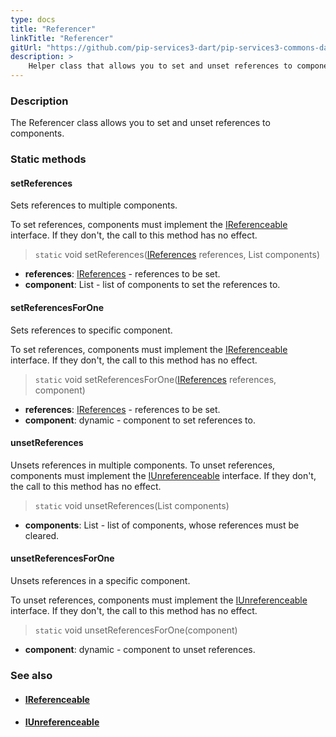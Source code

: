 ```yaml
---
type: docs
title: "Referencer"
linkTitle: "Referencer"
gitUrl: "https://github.com/pip-services3-dart/pip-services3-commons-dart"
description: >
    Helper class that allows you to set and unset references to components.
---
```


### Description

The Referencer class allows you to set and unset references to components.

### Static methods

#### setReferences
Sets references to multiple components.

To set references, components must implement the [IReferenceable](../ireferenceable) interface.
If they don't, the call to this method has no effect.

> `static` void setReferences([IReferences](../ireferences) references, List components)

- **references**: [IReferences](../ireferences) - references to be set.
- **component**: List - list of components to set the references to.

#### setReferencesForOne
Sets references to specific component.

To set references, components must implement the [IReferenceable](../ireferenceable) interface.
If they don't, the call to this method has no effect.

> `static` void setReferencesForOne([IReferences](../ireferences) references, component)

- **references**: [IReferences](../ireferences) - references to be set.
- **component**: dynamic - component to set references to.

#### unsetReferences
Unsets references in multiple components.
To unset references, components must implement the [IUnreferenceable](../iunreferenceable) interface.
If they don't, the call to this method has no effect.

> `static` void unsetReferences(List components)

- **components**: List - list of components, whose references must be cleared.

#### unsetReferencesForOne
Unsets references in a specific component.

To unset references, components must implement the [IUnreferenceable](../iunreferenceable) interface.
If they don't, the call to this method has no effect.

> `static` void unsetReferencesForOne(component)

- **component**: dynamic - component to unset references.


### See also
- #### [IReferenceable](../ireferenceable)
- #### [IUnreferenceable](../iunreferenceable)
